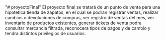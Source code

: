 "# proyectoFinal" 
El proyecto final se tratará de un punto de venta para una hipotetica tienda de zapatos,
en el cual se podran registrar ventas, realizar cambios o devoluciones de compras, ver registro de 
ventas del mes, ver inventario de productos existentes, generar tickets de venta
podra consultar mercancia filtrada, reconocera tipos de pagos y de cambio y tendra distintos privilegios de usuarios.
